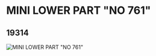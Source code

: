 # MINI LOWER PART "NO 761"
## 19314
![MINI LOWER PART "NO 761"](https://lc-www-live-s.legocdn.com/media/bricks/5/2/6098923.jpg)